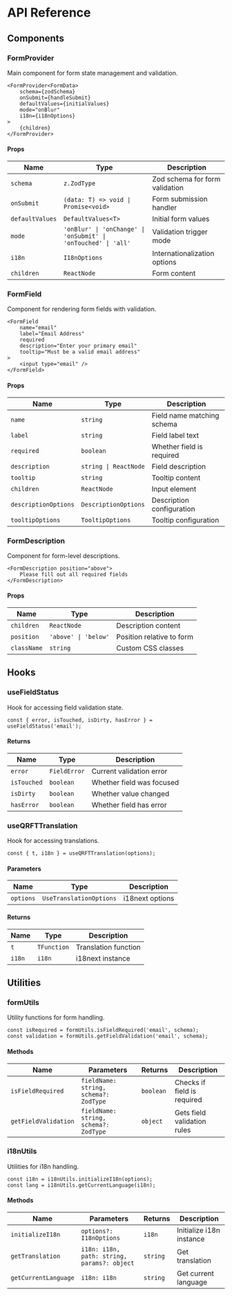 # API Reference

## Components

### FormProvider

Main component for form state management and validation.

```tsx
<FormProvider<FormData>
    schema={zodSchema}
    onSubmit={handleSubmit}
    defaultValues={initialValues}
    mode="onBlur"
    i18n={i18nOptions}
>
    {children}
</FormProvider>
```

#### Props

| Name | Type | Description |
|------|------|-------------|
| `schema` | `z.ZodType` | Zod schema for form validation |
| `onSubmit` | `(data: T) => void \| Promise<void>` | Form submission handler |
| `defaultValues` | `DefaultValues<T>` | Initial form values |
| `mode` | `'onBlur' \| 'onChange' \| 'onSubmit' \| 'onTouched' \| 'all'` | Validation trigger mode |
| `i18n` | `I18nOptions` | Internationalization options |
| `children` | `ReactNode` | Form content |

### FormField

Component for rendering form fields with validation.

```tsx
<FormField
    name="email"
    label="Email Address"
    required
    description="Enter your primary email"
    tooltip="Must be a valid email address"
>
    <input type="email" />
</FormField>
```

#### Props

| Name | Type | Description |
|------|------|-------------|
| `name` | `string` | Field name matching schema |
| `label` | `string` | Field label text |
| `required` | `boolean` | Whether field is required |
| `description` | `string \| ReactNode` | Field description |
| `tooltip` | `string` | Tooltip content |
| `children` | `ReactNode` | Input element |
| `descriptionOptions` | `DescriptionOptions` | Description configuration |
| `tooltipOptions` | `TooltipOptions` | Tooltip configuration |

### FormDescription

Component for form-level descriptions.

```tsx
<FormDescription position="above">
    Please fill out all required fields
</FormDescription>
```

#### Props

| Name | Type | Description |
|------|------|-------------|
| `children` | `ReactNode` | Description content |
| `position` | `'above' \| 'below'` | Position relative to form |
| `className` | `string` | Custom CSS classes |

## Hooks

### useFieldStatus

Hook for accessing field validation state.

```tsx
const { error, isTouched, isDirty, hasError } = useFieldStatus('email');
```

#### Returns

| Name | Type | Description |
|------|------|-------------|
| `error` | `FieldError` | Current validation error |
| `isTouched` | `boolean` | Whether field was focused |
| `isDirty` | `boolean` | Whether value changed |
| `hasError` | `boolean` | Whether field has error |

### useQRFTTranslation

Hook for accessing translations.

```tsx
const { t, i18n } = useQRFTTranslation(options);
```

#### Parameters

| Name | Type | Description |
|------|------|-------------|
| `options` | `UseTranslationOptions` | i18next options |

#### Returns

| Name | Type | Description |
|------|------|-------------|
| `t` | `TFunction` | Translation function |
| `i18n` | `i18n` | i18next instance |

## Utilities

### formUtils

Utility functions for form handling.

```tsx
const isRequired = formUtils.isFieldRequired('email', schema);
const validation = formUtils.getFieldValidation('email', schema);
```

#### Methods

| Name | Parameters | Returns | Description |
|------|------------|---------|-------------|
| `isFieldRequired` | `fieldName: string, schema?: ZodType` | `boolean` | Checks if field is required |
| `getFieldValidation` | `fieldName: string, schema?: ZodType` | `object` | Gets field validation rules |

### i18nUtils

Utilities for i18n handling.

```tsx
const i18n = i18nUtils.initializeI18n(options);
const lang = i18nUtils.getCurrentLanguage(i18n);
```

#### Methods

| Name | Parameters | Returns | Description |
|------|------------|---------|-------------|
| `initializeI18n` | `options?: I18nOptions` | `i18n` | Initialize i18n instance |
| `getTranslation` | `i18n: i18n, path: string, params?: object` | `string` | Get translation |
| `getCurrentLanguage` | `i18n: i18n` | `string` | Get current language |
